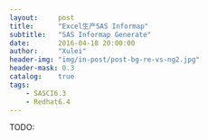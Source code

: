 ```yaml
---
layout:     post
title:      "Excel生产SAS Informap"
subtitle:   "SAS Informap Generate"
date:       2016-04-18 20:00:00
author:     "Xulei"
header-img: "img/in-post/post-bg-re-vs-ng2.jpg"
header-mask: 0.3
catalog:    true
tags:
    - SASCI6.3
    - Redhat6.4
---
```

TODO: